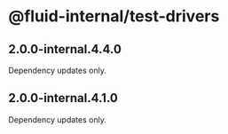 # @fluid-internal/test-drivers

## 2.0.0-internal.4.4.0

Dependency updates only.

## 2.0.0-internal.4.1.0

Dependency updates only.
